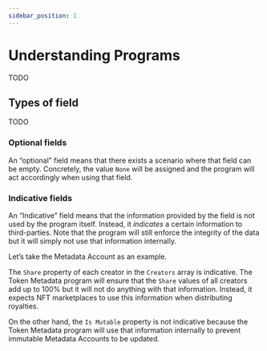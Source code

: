 ```yaml
---
sidebar_position: 1
---
```


# Understanding Programs

TODO

## Types of field

TODO

### Optional fields

An “optional” field means that there exists a scenario where that field can be empty. Concretely, the value `None` will be assigned and the program will act accordingly when using that field.

### Indicative fields

An “Indicative” field means that the information provided by the field is not used by the program itself. Instead, it _indicates_ a certain information to third-parties. Note that the program will still enforce the integrity of the data but it will simply not use that information internally.

Let’s take the Metadata Account as an example.

The `Share` property of each creator in the `Creators` array is indicative. The Token Metadata program will ensure that the `Share` values of all creators add up to 100% but it will not do anything with that information. Instead, it expects NFT marketplaces to use this information when distributing royalties.

On the other hand, the `Is Mutable` property is not indicative because the Token Metadata program will use that information internally to prevent immutable Metadata Accounts to be updated.
